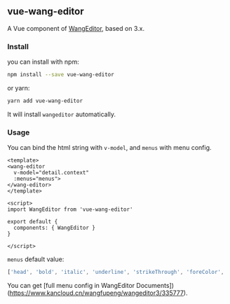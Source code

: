 ## vue-wang-editor

A Vue component of [WangEditor](http://www.wangeditor.com/), based on 3.x.

### Install

you can install with npm:

```sh
npm install --save vue-wang-editor
```

or yarn:

```sh
yarn add vue-wang-editor
```

It will install `wangeditor` automatically.

### Usage

You can bind the html string with `v-model`, and `menus` with menu config.

```vue
<template>
<wang-editor
  v-model="detail.context"
  :menus="menus">
</wang-editor>
</template>

<script>
import WangEditor from 'vue-wang-editor'

export default {
  components: { WangEditor }
}

</script>
```

`menus` default value:

```javascript
['head', 'bold', 'italic', 'underline', 'strikeThrough', 'foreColor', 'backColor', 'link', 'list', 'justify', 'quote', 'emoticon', 'image', 'table', 'video', 'code', 'undo', 'redo']
```

You can get [full menu config in WangEditor Documents])(https://www.kancloud.cn/wangfupeng/wangeditor3/335777).
